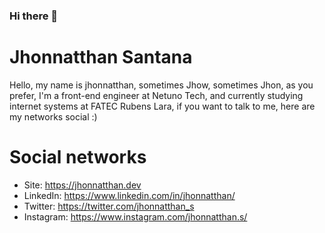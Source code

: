 ### Hi there 👋
# Jhonnatthan Santana

Hello, my name is jhonnatthan, sometimes Jhow, sometimes Jhon, as you prefer, I'm a front-end engineer at Netuno Tech, and currently studying internet systems at FATEC Rubens Lara, if you want to talk to me, here are my networks social :)

#  Social networks

- Site: https://jhonnatthan.dev
- LinkedIn: https://www.linkedin.com/in/jhonnatthan/
- Twitter: https://twitter.com/jhonnatthan_s
- Instagram: https://www.instagram.com/jhonnatthan.s/

<!--
**jhonnatthan/jhonnatthan** is a ✨ _special_ ✨ repository because its `README.md` (this file) appears on your GitHub profile.

Here are some ideas to get you started:

- 🔭 I’m currently working on ...
- 🌱 I’m currently learning ...
- 👯 I’m looking to collaborate on ...
- 🤔 I’m looking for help with ...
- 💬 Ask me about ...
- 📫 How to reach me: ...
- 😄 Pronouns: ...
- ⚡ Fun fact: ...
-->
